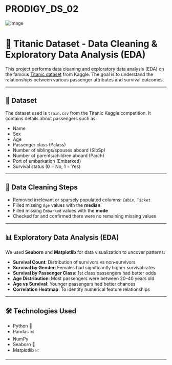 # PRODIGY_DS_02
![image](https://github.com/user-attachments/assets/d571ca71-c441-4cbd-8cce-582b04932758)

# 🚢 Titanic Dataset - Data Cleaning & Exploratory Data Analysis (EDA)

This project performs data cleaning and exploratory data analysis (EDA) on the famous [Titanic dataset](https://www.kaggle.com/c/titanic) from Kaggle. The goal is to understand the relationships between various passenger attributes and survival outcomes.

---

## 📁 Dataset

The dataset used is `train.csv` from the Titanic Kaggle competition. It contains details about passengers such as:

- Name
- Sex
- Age
- Passenger class (Pclass)
- Number of siblings/spouses aboard (SibSp)
- Number of parents/children aboard (Parch)
- Port of embarkation (Embarked)
- Survival status (0 = No, 1 = Yes)

---

## 🧹 Data Cleaning Steps

- Removed irrelevant or sparsely populated columns: `Cabin`, `Ticket`
- Filled missing `Age` values with the **median**
- Filled missing `Embarked` values with the **mode**
- Checked for and confirmed there were no remaining missing values

---

## 📊 Exploratory Data Analysis (EDA)

We used **Seaborn** and **Matplotlib** for data visualization to uncover patterns:

- **Survival Count**: Distribution of survivors vs non-survivors
- **Survival by Gender**: Females had significantly higher survival rates
- **Survival by Passenger Class**: 1st class passengers had better odds
- **Age Distribution**: Most passengers were between 20–40 years old
- **Age vs Survival**: Younger passengers had better chances
- **Correlation Heatmap**: To identify numerical feature relationships

---



## 🛠 Technologies Used

- Python 🐍
- Pandas 📊
- NumPy
- Seaborn 🎨
- Matplotlib 📈

---


